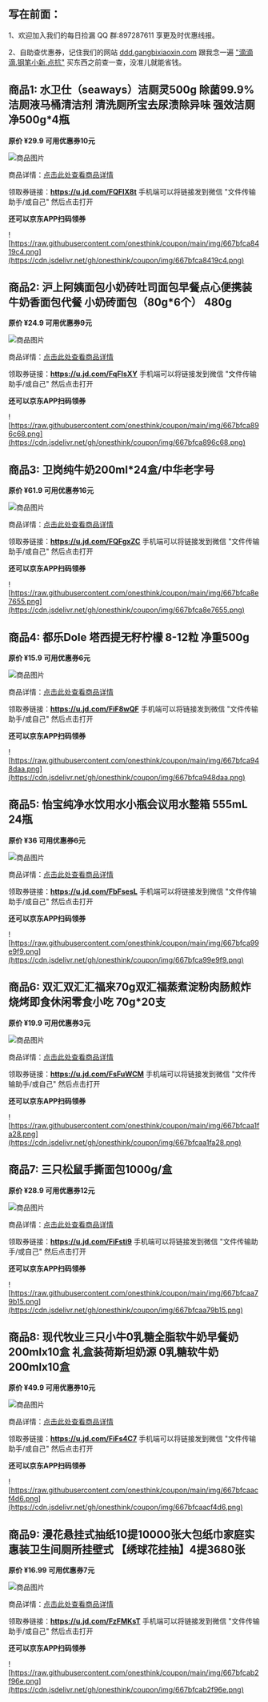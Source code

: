 ## 写在前面：

1、欢迎加入我们的每日捡漏 QQ 群:897287611 享更及时优惠线报。

2、自助查优惠券，记住我们的网站 [ddd.gangbixiaoxin.com](https://ddd.gangbixiaoxin.com) 跟我念一遍 ["滴滴滴.钢笔小新.点抗"](https://ddd.gangbixiaoxin.com) 买东西之前查一查，没准儿就能省钱。

## 商品1: 水卫仕（seaways）洁厕灵500g 除菌99.9%洁厕液马桶清洁剂 清洗厕所宝去尿渍除异味 强效洁厕净500g*4瓶

**原价 ¥29.9 可用优惠券10元**

![商品图片](http://img14.360buyimg.com/n1/jfs/t1/187599/1/47034/175117/666b9de8Ff57ae83d/5be53f44967042ea.jpg)

商品详情：[点击此处查看商品详情](https://union-click.jd.com/jdc?e=1003156031&amp;p=JF8BARwJK1olXwMKV1ZfDUkQB18IGlocXgAGXFlcCUIVC19MRANLAjZbERscSkAJHTdNTwcKBlMdBgABFksWAmYLHV8dWgcDXVxVFxJSXzI4HFp0Phx5Bjk4Xy1PVwxPZABTAmABJFJROEonAG4IHFITWgALUW5cWEpHAj8JS1olXQYyFTBdC0sWBGcOG2sUbQYEVFZYCUsSA2kPGlslXQ4FZInwsJ6dsrqAoo-L1dG784vUtJ-Ji184K1glXQcDVl5ZD0oVA184G2sWbVhsVQ1bC0ISCjxmRhJSHgBYCgIzCEwSBm8JHFsRbQQDVVxfOHsnCipwaF8TLll2PA1aYApofzl7RRBeVHUGOlwHVTRAfRANYQMUIE1EDCMNQXsXMw)

领取券链接：**https://u.jd.com/FQFIX8t** 手机端可以将链接发到微信 "文件传输助手/或自己" 然后点击打开

**还可以京东APP扫码领券**

![https://raw.githubusercontent.com/onesthink/coupon/main/img/667bfca8419c4.png](https://cdn.jsdelivr.net/gh/onesthink/coupon/img/667bfca8419c4.png)

## 商品2: 沪上阿姨面包小奶砖吐司面包早餐点心便携装牛奶香面包代餐 小奶砖面包（80g*6个） 480g

**原价 ¥24.9 可用优惠券9元**

![商品图片](http://img14.360buyimg.com/n1/jfs/t1/218754/7/43847/96149/667b0693F673291bb/772b82b18b4103da.jpg)

商品详情：[点击此处查看商品详情](https://union-click.jd.com/jdc?e=1003156031&amp;p=JF8BARwJK1olXwMKU19eAEISC18IGlodVAEDVVhUC04TA19MRANLAjZbERscSkAJHTdNTwcKBlMdBgABFksWAmcBHFoUWw8BUVpdFxJSXzI4GBBjFXVXNRg9Wzl8X2lUcxpFBGRUJFJROEonAG4IHFITWgALUW5cWEpHAj8JS1olXQYyFTBdDEsUAmcAGWsUbQYEVFZYCUsQAG8IH1wlXQ4FZInwsJ6dsrqAoo-L1dG784vUtJ-Ji184K1glXQcDVl5ZD0oVA184G2sWbVhsVQ1VCEsUATxmRhJSHlVLF14zCEwSBm0BGF4WbQQDVVxfOHsnZGoLHDpmHAVhFDgoW0NNSwZJEy8ULV9DOlwqfh1gRyZBRQYTDlJXAlwvDXsXMw)

领取券链接：**https://u.jd.com/FqFIsXY** 手机端可以将链接发到微信 "文件传输助手/或自己" 然后点击打开

**还可以京东APP扫码领券**

![https://raw.githubusercontent.com/onesthink/coupon/main/img/667bfca896c68.png](https://cdn.jsdelivr.net/gh/onesthink/coupon/img/667bfca896c68.png)

## 商品3: 卫岗纯牛奶200ml*24盒/中华老字号

**原价 ¥61.9 可用优惠券16元**

![商品图片](http://img14.360buyimg.com/n1/jfs/t1/107595/6/39160/81589/652f6c4aF9065f893/11ec7bf970ef1f2b.jpg)

商品详情：[点击此处查看商品详情](https://union-click.jd.com/jdc?e=1003156031&amp;p=JF8BARoJK1olXwMKUFdcDE0UA18IGloUWA4FUFleCEonRzBQRQQlBENHFRxWFlVPRjtUBABAQlRcCEBdCUoWBmcPH1wWXQcdDRsBVXtlYjwPa1tWJGZGNioGeDBCViR0YxxlUQoyVW5eCUsQCmkPHVIQbQdSVQ5cWEpHAl8IG2tDMwYDVV9fCUoUC2Y4GmsVWwYKUV9dD0gUBmYIK1sdWjbV-eaIgvrCi9bchdPC5KHX3eKJlsMnM18LK1sUXAQCUFlcCksnM284GGtLMwdRU1sJCUlHbTJBXBhGFUVEOl5aCksWAm4AEmsXXAcAVm5tOCtraGxjaR1FIlZjDFsGS0IQRQ5tRThKB2gANitbSh9oWwxATQF8LUVhNBptCHs)

领取券链接：**https://u.jd.com/FQFgxZC** 手机端可以将链接发到微信 "文件传输助手/或自己" 然后点击打开

**还可以京东APP扫码领券**

![https://raw.githubusercontent.com/onesthink/coupon/main/img/667bfca8e7655.png](https://cdn.jsdelivr.net/gh/onesthink/coupon/img/667bfca8e7655.png)

## 商品4: 都乐Dole 塔西提无籽柠檬 8-12粒 净重500g

**原价 ¥15.9 可用优惠券6元**

![商品图片](http://img14.360buyimg.com/n1/jfs/t1/189666/18/46365/82562/6656d9beF454bb81d/76181f9a71656b04.jpg)

商品详情：[点击此处查看商品详情](https://union-click.jd.com/jdc?e=1003156031&amp;p=JF8BARwJK1olXwMKUFtbCEsTAl8IGloTXg4GUV1eCU8XBF9MRANLAjZbERscSkAJHTdNTwcKBlMdBgABFksWAmkLE18QXgUDUF5aFxJSXzI4QSJCGlxfPxo-bhNNAhBNW0FXXHJUNFJROEonAG4IHFITWgALUW5cWEpHAj8JS1olXQYyFTBdCE8TAGkIGmsUbQYEVFZYCUsQAGYOHF8lXQ4FZInwsJ6dsrqAoo-L1dG784vUtJ-Ji184K1glXQcDVl5ZD0oVA184G2sWbVhsVQ1aDUMWCmdmRhJSHlQACFYzCEwVA24KH1sdbQQDVVxfOHsnBCx7Qh0WI3lqKh4qcxZHUSt2EjxhP2EBOlwUWhBFdg5WRw1nPXZUMS0eDHsXMw)

领取券链接：**https://u.jd.com/FiF8wQF** 手机端可以将链接发到微信 "文件传输助手/或自己" 然后点击打开

**还可以京东APP扫码领券**

![https://raw.githubusercontent.com/onesthink/coupon/main/img/667bfca948daa.png](https://cdn.jsdelivr.net/gh/onesthink/coupon/img/667bfca948daa.png)

## 商品5: 怡宝纯净水饮用水小瓶会议用水整箱 555mL 24瓶

**原价 ¥36 可用优惠券6元**

![商品图片](http://img14.360buyimg.com/n1/jfs/t1/227023/25/20039/67028/66746265F6a28aea0/0eb33af911f65010.jpg)

商品详情：[点击此处查看商品详情](https://union-click.jd.com/jdc?e=1003156031&amp;p=JF8BARwJK1olXwMKU15eAU8TBl8IGlodXgQHXVxaCU0QB19MRANLAjZbERscSkAJHTdNTwcKBlMdBgABFksWAmcLGV4cXwEDUllZFxJSXzI4SyQQCA9CTgc4UxtEdCxTSzAPFntGAlJROEonAG4IHFITWgALUW5cWEpHAj8JS1olXQYyFTBdCE0XAGcPHWsUbQYEVFZYCUsQAW0AHF8lXQ4FZInwsJ6dsrqAoo-L1dG784vUtJ-Ji184K1glXQcDVl5ZD0oVA184G2sWbVhsVQ1bC0sTBG5mRhJSHlQECBkzCEwSB2wBGFsVbQQDVVxfOHsnRGdrWitLWHsCUgtVURgfZzANbSlcBwEFOlxbCiBrejpsTQtPOHEAFhYrfHsXMw)

领取券链接：**https://u.jd.com/FbFsesL** 手机端可以将链接发到微信 "文件传输助手/或自己" 然后点击打开

**还可以京东APP扫码领券**

![https://raw.githubusercontent.com/onesthink/coupon/main/img/667bfca99e9f9.png](https://cdn.jsdelivr.net/gh/onesthink/coupon/img/667bfca99e9f9.png)

## 商品6: 双汇双汇汇福来70g双汇福蒸煮淀粉肉肠煎炸烧烤即食休闲零食小吃 70g*20支

**原价 ¥19.9 可用优惠券3元**

![商品图片](http://img14.360buyimg.com/n1/jfs/t1/186428/12/46172/138919/666180b2Fec30c299/e7d5f45c612d3302.jpg)

商品详情：[点击此处查看商品详情](https://union-click.jd.com/jdc?e=1003156031&amp;p=JF8BARwJK1olXwMKUFlfCkwWB18IGlsUWQ4DUV5bCkMUBl9MRANLAjZbERscSkAJHTdNTwcKBlMdBgABFksWA24ME1oQXQAAXF1YFxJSXzI4QwMdHQFZBwk_dFEXWRpdaCBjCVh3JFJROEonAG4IHFITWgALUW5cWEpHAj8JS1olXQYyFTBdCU8XBm4AG2sUbQYEVFZYCUsQAWsOG1MlXQ4FZInwsJ6dsrqAoo-L1dG784vUtJ-Ji184K1glXQcDVl5ZD0oVA184G2sWbVhsVQ1YWh5FBT1mRhJSHlQLHwczCEwSB2oLHF8XbQQDVVxfOHsnYTdMfQRLOEJSXRtfa01tfDltUglxCW9UOlw9bh5iaDpNUiUWO3Z3LjgIX3sXMw)

领取券链接：**https://u.jd.com/FsFuWCM** 手机端可以将链接发到微信 "文件传输助手/或自己" 然后点击打开

**还可以京东APP扫码领券**

![https://raw.githubusercontent.com/onesthink/coupon/main/img/667bfcaa1fa28.png](https://cdn.jsdelivr.net/gh/onesthink/coupon/img/667bfcaa1fa28.png)

## 商品7: 三只松鼠手撕面包1000g/盒

**原价 ¥28.9 可用优惠券12元**

![商品图片](http://img14.360buyimg.com/n1/jfs/t1/247554/22/11909/205952/66713570F4df39ce4/b93720db9c0d95c4.jpg)

商品详情：[点击此处查看商品详情](https://union-click.jd.com/jdc?e=1003156031&amp;p=JF8BARoJK1olXwMKVFdbDkgeBl8IGloUXQEDVFxeDUwnRzBQRQQlBENHFRxWFlVPRjtUBABAQlRcCEBdCUoWA2gJG1kWWAEdDRsBVXsSexJIWidVO2YYEDw0TA1OXTp2WglDUQoyVW5eCUsQCmkPHVIQbQdSVQ5cWEpHAl8IG2tDMwYDVV9cCE8UBGY4GmsVWwYKUV9dD0kRAmkKK1sdWjbV-eaIgvrCi9bchdPC5KHX3eKJlsMnM18LK1sUXAQCUFlcCksnM284GGtLMwdRXF5eAE0UbTJBXBhHDQYEOl5aDU4TCmkPHmsXXAcAVm5tOC9WZRtXGCYSBXELFF44VxZRfgRuYyxOGWgAVVYAaA13ajV0Wz1dNQFHByttCHs)

领取券链接：**https://u.jd.com/FiFsti9** 手机端可以将链接发到微信 "文件传输助手/或自己" 然后点击打开

**还可以京东APP扫码领券**

![https://raw.githubusercontent.com/onesthink/coupon/main/img/667bfcaa79b15.png](https://cdn.jsdelivr.net/gh/onesthink/coupon/img/667bfcaa79b15.png)

## 商品8: 现代牧业三只小牛0乳糖全脂软牛奶早餐奶200mlx10盒 礼盒装荷斯坦奶源 0乳糖软牛奶200mlx10盒

**原价 ¥49.9 可用优惠券10元**

![商品图片](http://img14.360buyimg.com/n1/jfs/t1/246025/21/9652/208759/667414cfF70ad0614/ed06e96fa95bf766.jpg)

商品详情：[点击此处查看商品详情](https://union-click.jd.com/jdc?e=1003156031&amp;p=JF8BARwJK1olXwMKUV1UCEwXAF8IGloTVQQGUVpZCEwQBl9MRANLAjZbERscSkAJHTdNTwcKBlMdBgABFksWAmkAGV8QWQICU1lYFxJSXzI4XFxJIkBQDQ0-DjV0ZBdseDNPC1FSJFJROEonAG4IHFITWgALUW5cWEpHAj8JS1olXQYyFTBdCU8SBWkBE2sUbQYEVFZYCUsQAWYBH1klXQ4FZInwsJ6dsrqAoo-L1dG784vUtJ-Ji184K1glXQcDVl5ZD0oVA184G2sWbVhsVQ1YX0JEBm5mRhJSHlRRAAQzCEwSB20PGVsVbQQDVVxfOHsnVzhuSwZmXV53DgciDwB2QTIIbl1vCnlDOlwcWCN-RTJ9UxtcDQFxHBYIa3sXMw)

领取券链接：**https://u.jd.com/FiFs4C7** 手机端可以将链接发到微信 "文件传输助手/或自己" 然后点击打开

**还可以京东APP扫码领券**

![https://raw.githubusercontent.com/onesthink/coupon/main/img/667bfcaacf4d6.png](https://cdn.jsdelivr.net/gh/onesthink/coupon/img/667bfcaacf4d6.png)

## 商品9: 漫花悬挂式抽纸10提10000张大包纸巾家庭实惠装卫生间厕所挂壁式 【绣球花挂抽】4提3680张

**原价 ¥16.99 可用优惠券7元**

![商品图片](http://img14.360buyimg.com/n1/jfs/t1/247719/12/12759/166745/667a3979Ffa8f7d46/d2a8f27aa17d28c2.jpg)

商品详情：[点击此处查看商品详情](https://union-click.jd.com/jdc?e=1003156031&amp;p=JF8BARwJK1olXwMKVlhYAU4eBF8IGlsUWwQEV1pfD0wWC19MRANLAjZbERscSkAJHTdNTwcKBlMdBgABFksWA24OGV0WWQQFU19VFxJSXzI4EgMRNGYFAAA_eBsSew9wHhxDIQVxNFJROEonAG4IHFITWgALUW5cWEpHAj8JS1olXQYyFTBdDU0UAm0KG2sUbQYEVFZYCUsQBm4LGl0lXQ4FZInwsJ6dsrqAoo-L1dG784vUtJ-Ji184K1glXQcDVl5ZD0oVA184G2sWbVhsVQ1aDUwXUTpmRhJSHlRQAlYzCEwVAmcNHlgWbQQDVVxfOHsnCipwaF8TLll2PA1aXz9WZhl7RRBRIFZ8OlwHVTRAfRANYQMUIG9hBAUtQXsXMw)

领取券链接：**https://u.jd.com/FzFMKsT** 手机端可以将链接发到微信 "文件传输助手/或自己" 然后点击打开

**还可以京东APP扫码领券**

![https://raw.githubusercontent.com/onesthink/coupon/main/img/667bfcab2f96e.png](https://cdn.jsdelivr.net/gh/onesthink/coupon/img/667bfcab2f96e.png)

